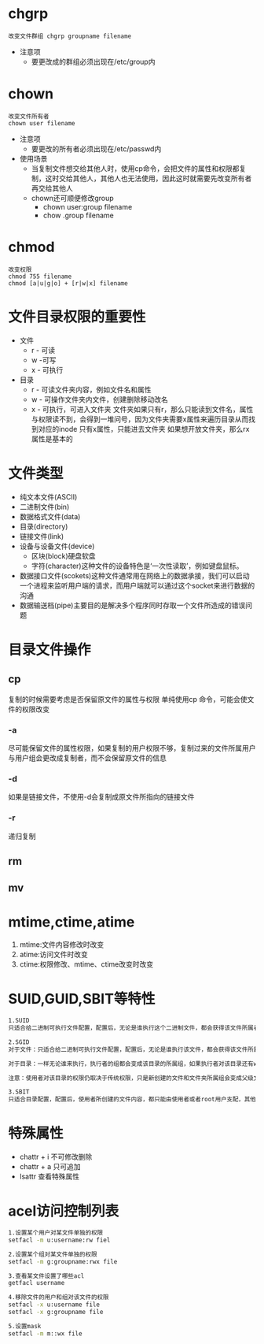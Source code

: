 # chgrp
	改变文件群组 chgrp groupname filename
 + 注意项
	 + 要更改成的群组必须出现在/etc/group内
# chown
	改变文件所有者 
	chown user filename
	
	  
+ 注意项
	+ 要更改的所有者必须出现在/etc/passwd内
+ 使用场景
	+ 当复制文件想交给其他人时，使用cp命令，会把文件的属性和权限都复制，这时交给其他人，其他人也无法使用，因此这时就需要先改变所有者再交给其他人
	+ chown还可顺便修改group
		+ chown user:group filename
		+ chow .group filename
# chmod
	改变权限 
	chmod 755 filename
	chmod [a|u|g|o] + [r|w|x] filename

# 文件目录权限的重要性
+ 文件
	+ r - 可读
	+ w -可写
	+ x - 可执行
+ 目录
	+ r - 可读文件夹内容，例如文件名和属性
	+ w - 可操作文件夹内文件，创建删除移动改名
	+ x - 可执行，可进入文件夹
文件夹如果只有r，那么只能读到文件名，属性与权限读不到，会得到一堆问号，因为文件夹需要x属性来遍历目录从而找到对应的inode
只有x属性，只能进去文件夹
如果想开放文件夹，那么rx属性是基本的
# 文件类型
+ 纯文本文件(ASCII)
+ 二进制文件(bin)
+ 数据格式文件(data)
+ 目录(directory)
+ 链接文件(link)
+ 设备与设备文件(device)
	+ 区块(block)硬盘软盘
	+ 字符(character)这种文件的设备特色是‘一次性读取’，例如键盘鼠标。
+ 数据接口文件(scokets)这种文件通常用在网络上的数据承接，我们可以启动一个进程来监听用户端的请求，而用户端就可以通过这个socket来进行数据的沟通
+ 数据输送档(pipe)主要目的是解决多个程序同时存取一个文件所造成的错误问题
# 目录文件操作
## cp
复制的时候需要考虑是否保留原文件的属性与权限
单纯使用cp 命令，可能会使文件的权限改变
### -a
尽可能保留文件的属性权限，如果复制的用户权限不够，复制过来的文件所属用户与用户组会更改成复制者，而不会保留原文件的信息
### -d
如果是链接文件，不使用-d会复制成原文件所指向的链接文件
### -r
递归复制
## rm
## mv

# mtime,ctime,atime
1. mtime:文件内容修改时改变
2. atime:访问文件时改变
3. ctime:权限修改、mtime、ctime改变时改变
# SUID,GUID,SBIT等特性
```bash
1.SUID
只适合给二进制可执行文件配置，配置后，无论是谁执行这个二进制文件，都会获得该文件所属者的身份，例如该文件属于root用户，就会获得root身份

2.SGID
对于文件：只适合给二进制可执行文件配置，配置后，无论是谁执行该文件，都会获得该文件所属组的支持，换句话说，就是使用者的组变成了该文件的所属组

对于目录：一样无论谁来执行，执行者的组都会变成该目录的所属组，如果执行者对该目录还有w权限，那么执行者所创建的内容的组都属于该目录的所属组。

注意：使用者对该目录的权限仍取决于传统权限，只是新创建的文件和文件夹所属组会变成父级文件夹的所属组

3.SBIT
只适合目录配置，配置后，使用者所创建的文件内容，都只能由使用者或者root用户支配，其他用户无法删除
```
# 特殊属性
+ chattr + i  不可修改删除
+ chattr + a 只可追加
+ lsattr 查看特殊属性
# acel访问控制列表
```bash
1.设置某个用户对某文件单独的权限
setfacl -m u:username:rw fiel

2.设置某个组对某文件单独的权限
setfacl -m g:groupname:rwx file

3.查看某文件设置了哪些acl
getfacl username

4.移除文件的用户和组对该文件的权限
setfacl -x u:username file
setfacl -x g:groupname file

5.设置mask
setfacl -m m::wx file
```


